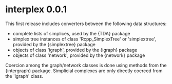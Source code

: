 # interplex 0.0.1

This first release includes converters between the following data structures:

* complete lists of simplices, used by the {TDA} package
* simplex tree instances of class 'Rcpp_SimplexTree' or 'simplextree',
  provided by the {simplextree} package
* objects of class 'igraph', provided by the {igraph} package
* objects of class 'network', provided by the {network} package

Coercion among the graph/network classes is done using methods from the {intergraph} package. Simplicial complexes are only directly coerced from the 'igraph' class.
